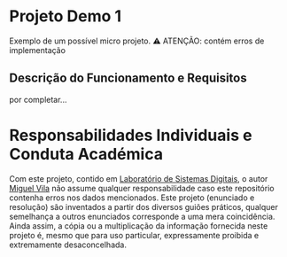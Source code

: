 # Projeto Demo 1

Exemplo de um possível micro projeto. ⚠️ ATENÇÃO: contém erros de implementação


## Descrição do Funcionamento e Requisitos

por completar...

# Responsabilidades Individuais e Conduta Académica

Com este projeto, contido em [Laboratório de Sistemas Digitais](https://github.com/miguelviladev/lsd), o autor [Miguel Vila](https://github.com/miguelviladev) não assume qualquer responsabilidade caso este repositório contenha erros nos dados mencionados. Este projeto (enunciado e resolução) são inventados a partir dos diversos guiões práticos, qualquer semelhança a outros enunciados corresponde a uma mera coincidência. Ainda assim, a cópia ou a multiplicação da informação fornecida neste projeto é, mesmo que para uso particular, expressamente proibida e extremamente desaconcelhada.
